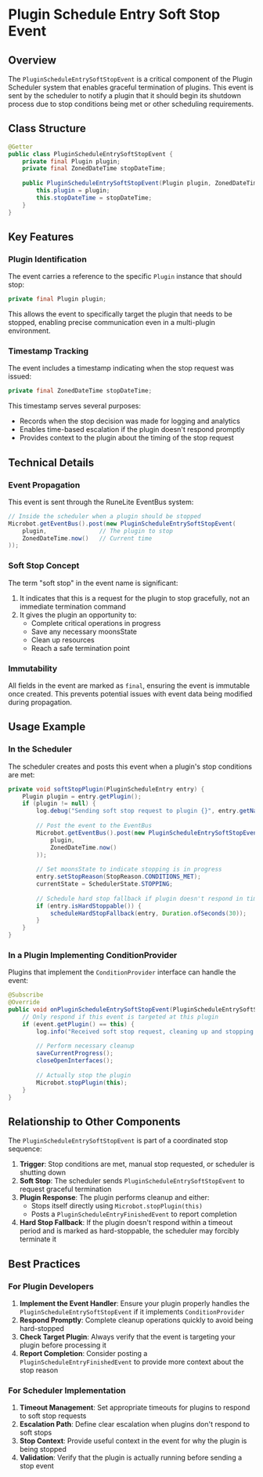# Plugin Schedule Entry Soft Stop Event

## Overview

The `PluginScheduleEntrySoftStopEvent` is a critical component of the Plugin Scheduler system that enables graceful termination of plugins. This event is sent by the scheduler to notify a plugin that it should begin its shutdown process due to stop conditions being met or other scheduling requirements.

## Class Structure

```java
@Getter
public class PluginScheduleEntrySoftStopEvent {
    private final Plugin plugin;
    private final ZonedDateTime stopDateTime;
    
    public PluginScheduleEntrySoftStopEvent(Plugin plugin, ZonedDateTime stopDateTime) {
        this.plugin = plugin;
        this.stopDateTime = stopDateTime;
    }
}
```

## Key Features

### Plugin Identification

The event carries a reference to the specific `Plugin` instance that should stop:

```java
private final Plugin plugin;
```

This allows the event to specifically target the plugin that needs to be stopped, enabling precise communication even in a multi-plugin environment.

### Timestamp Tracking

The event includes a timestamp indicating when the stop request was issued:

```java
private final ZonedDateTime stopDateTime;
```

This timestamp serves several purposes:
- Records when the stop decision was made for logging and analytics
- Enables time-based escalation if the plugin doesn't respond promptly
- Provides context to the plugin about the timing of the stop request

## Technical Details

### Event Propagation

This event is sent through the RuneLite EventBus system:

```java
// Inside the scheduler when a plugin should be stopped
Microbot.getEventBus().post(new PluginScheduleEntrySoftStopEvent(
    plugin,               // The plugin to stop
    ZonedDateTime.now()   // Current time
));
```

### Soft Stop Concept

The term "soft stop" in the event name is significant:

1. It indicates that this is a request for the plugin to stop gracefully, not an immediate termination command
2. It gives the plugin an opportunity to:
   - Complete critical operations in progress
   - Save any necessary moonsState
   - Clean up resources
   - Reach a safe termination point

### Immutability

All fields in the event are marked as `final`, ensuring the event is immutable once created. This prevents potential issues with event data being modified during propagation.

## Usage Example

### In the Scheduler

The scheduler creates and posts this event when a plugin's stop conditions are met:

```java
private void softStopPlugin(PluginScheduleEntry entry) {
    Plugin plugin = entry.getPlugin();
    if (plugin != null) {
        log.debug("Sending soft stop request to plugin {}", entry.getName());
        
        // Post the event to the EventBus
        Microbot.getEventBus().post(new PluginScheduleEntrySoftStopEvent(
            plugin,
            ZonedDateTime.now()
        ));
        
        // Set moonsState to indicate stopping is in progress
        entry.setStopReason(StopReason.CONDITIONS_MET);
        currentState = SchedulerState.STOPPING;
        
        // Schedule hard stop fallback if plugin doesn't respond in time
        if (entry.isHardStoppable()) {
            scheduleHardStopFallback(entry, Duration.ofSeconds(30));
        }
    }
}
```

### In a Plugin Implementing ConditionProvider

Plugins that implement the `ConditionProvider` interface can handle the event:

```java
@Subscribe
@Override
public void onPluginScheduleEntrySoftStopEvent(PluginScheduleEntrySoftStopEvent event) {
    // Only respond if this event is targeted at this plugin
    if (event.getPlugin() == this) {
        log.info("Received soft stop request, cleaning up and stopping...");
        
        // Perform necessary cleanup
        saveCurrentProgress();
        closeOpenInterfaces();
        
        // Actually stop the plugin
        Microbot.stopPlugin(this);
    }
}
```

## Relationship to Other Components

The `PluginScheduleEntrySoftStopEvent` is part of a coordinated stop sequence:

1. **Trigger**: Stop conditions are met, manual stop requested, or scheduler is shutting down
2. **Soft Stop**: The scheduler sends `PluginScheduleEntrySoftStopEvent` to request graceful termination
3. **Plugin Response**: The plugin performs cleanup and either:
   - Stops itself directly using `Microbot.stopPlugin(this)`
   - Posts a `PluginScheduleEntryFinishedEvent` to report completion
4. **Hard Stop Fallback**: If the plugin doesn't respond within a timeout period and is marked as hard-stoppable, the scheduler may forcibly terminate it

## Best Practices

### For Plugin Developers

1. **Implement the Event Handler**: Ensure your plugin properly handles the `PluginScheduleEntrySoftStopEvent` if it implements `ConditionProvider`
2. **Respond Promptly**: Complete cleanup operations quickly to avoid being hard-stopped
3. **Check Target Plugin**: Always verify that the event is targeting your plugin before processing it
4. **Report Completion**: Consider posting a `PluginScheduleEntryFinishedEvent` to provide more context about the stop reason

### For Scheduler Implementation

1. **Timeout Management**: Set appropriate timeouts for plugins to respond to soft stop requests
2. **Escalation Path**: Define clear escalation when plugins don't respond to soft stops
3. **Stop Context**: Provide useful context in the event for why the plugin is being stopped
4. **Validation**: Verify that the plugin is actually running before sending a stop event